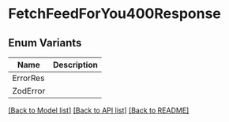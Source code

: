 # FetchFeedForYou400Response

## Enum Variants

| Name | Description |
|---- | -----|
| ErrorRes |  |
| ZodError |  |

[[Back to Model list]](../README.md#documentation-for-models) [[Back to API list]](../README.md#documentation-for-api-endpoints) [[Back to README]](../README.md)


